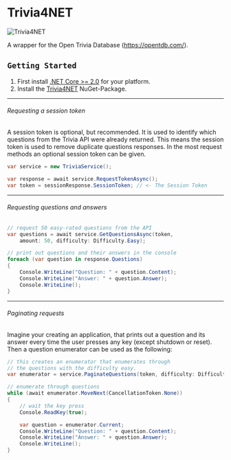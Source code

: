 # Trivia4NET

![[Trivia4NET](https://www.nuget.org/packages/Trivia4NET/1.0.0)](https://img.shields.io/nuget/vpre/Trivia4NET.svg)

A wrapper for the Open Trivia Database (https://opentdb.com/).

## `Getting Started`

1. First install [.NET Core >= 2.0](https://dotnet.microsoft.com/download/dotnet-core/2.0) for your platform.
2. Install the [Trivia4NET](https://www.nuget.org/packages/Trivia4NET/1.0.0) NuGet-Package.

___

###### Requesting a session token 

A session token is optional, but recommended. It is used to identify which questions from the Trivia API were already returned. This means the session
token is used to remove duplicate questions responses. In the most request methods an optional session token can be given.

```csharp
var service = new TriviaService();

var response = await service.RequestTokenAsync();
var token = sessionResponse.SessionToken; // <- The Session Token
```

___

###### Requesting questions and answers

```csharp
// request 50 easy-rated questions from the API
var questions = await service.GetQuestionsAsync(token, 
    amount: 50, difficulty: Difficulty.Easy);

// print out questions and their answers in the console
foreach (var question in response.Questions)
{
    Console.WriteLine("Question: " + question.Content);
    Console.WriteLine("Answer: " + question.Answer);
    Console.WriteLine();
}
```

___

###### Paginating requests

Imagine your creating an application, that prints out a question and its answer every time the user presses any key (except shutdown or reset).
Then a question enumerator can be used as the following:

```csharp
// this creates an enumerator that enumerates through 
// the questions with the difficulty easy.
var enumerator = service.PaginateQuestions(token, difficulty: Difficulty.Easy);

// enumerate through questions
while (await enumerator.MoveNext(CancellationToken.None))
{
    // wait the key press
    Console.ReadKey(true);

    var question = enumerator.Current;
    Console.WriteLine("Question: " + question.Content);
    Console.WriteLine("Answer: " + question.Answer);
    Console.WriteLine();
}
```